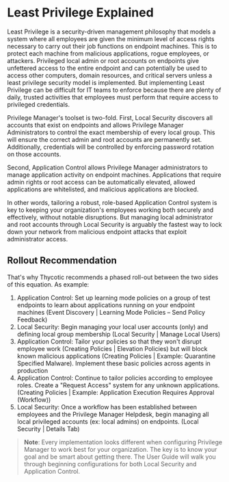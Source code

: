 [title]: # (Least Privilege Overview)
[tags]: # (Least Privilege, Overview)
[priority]: # (12)
# Least Privilege Explained

Least Privilege is a security-driven management philosophy that models a system where all employees are given the minimum level of access rights necessary to carry out their job functions on endpoint machines. This is to protect each machine from malicious applications, rogue employees, or attackers. Privileged local admin or root accounts on endpoints give unfettered access to the entire endpoint and can potentially be used to access other computers, domain resources, and critical servers unless a least privilege security model is implemented.  But implementing Least Privilege can be difficult for IT teams to enforce because there are plenty of daily, trusted activities that employees must perform that require access to privileged credentials.

Privilege Manager's toolset is two-fold. First, Local Security discovers all accounts that exist on endpoints and allows Privilege Manager Administrators to control the exact membership of every local group. This will ensure the correct admin and root accounts are permanently set. Additionally, credentials will be controlled by enforcing password rotation on those accounts.

Second, Application Control allows Privilege Manager administrators to manage application activity on endpoint machines. Applications that require admin rights or root access can be automatically elevated, allowed applications are whitelisted, and malicious applications are blocked.

In other words, tailoring a robust, role-based Application Control system is key to keeping your organization's employees working both securely and effectively, without notable disruptions. But managing local administrator and root accounts through Local Security is arguably the fastest way to lock down your network from malicious endpoint attacks that exploit administrator access.

## Rollout Recommendation

That's why Thycotic recommends a phased roll-out between the two sides of this equation. As example:

1. Application Control: Set up learning mode policies on a group of test endpoints to learn about applications running on your endpoint machines (Event Discovery | Learning Mode Policies – Send Policy Feedback)
1. Local Security: Begin managing your local user accounts (only) and defining local group membership (Local Security | Manage Local Users)
1. Application Control: Tailor your policies so that they won't disrupt employee work (Creating Policies | Elevation Policies) but will block known malicious applications (Creating Policies | Example: Quarantine Specified Malware). Implement these basic policies across agents in production
1. Application Control: Continue to tailor policies according to employee roles. Create a "Request Access" system for any unknown applications. (Creating Policies | Example: Application Execution Requires Approval (Workflow))
1. Local Security: Once a workflow has been established between employees and the Privilege Manager Helpdesk, begin managing all local privileged accounts (ex: local admins) on endpoints. (Local Security | Details Tab)

>**Note**:
>Every implementation looks different when configuring Privilege Manager to work best for your organization. The key is to know your goal and be smart about getting there. The User Guide will walk you through beginning configurations for both Local Security and Application Control. 
